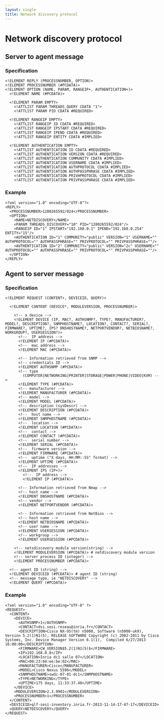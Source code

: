 ```yaml
---
layout: single
title: Network discovery protocol
---
```


# Network discovery protocol

## Server to agent message

### Specification

    <!ELEMENT REPLY (PROCESSNUMBER, OPTION)>
    <!ELEMENT PROCESSNUMBER (#PCDATA)>
    <!ELEMENT OPTION (NAME, PARAM, RANGEIP+, AUTHENTICATION+)>
      <!ELEMENT NAME (#PCDATA)>

      <!ELEMENT PARAM EMPTY>
        <!ATTLIST PARAM THREADS_QUERY CDATA "1">
        <!ATTLIST PARAM PID CDATA #REQUIRED>

      <!ELEMENT RANGEIP EMPTY>
        <!ATTLIST RANGEIP ID CDATA #REQUIRED>
        <!ATTLIST RANGEIP IPSTART CDATA #REQUIRED>
        <!ATTLIST RANGEIP IPEND CDATA #REQUIRED>
        <!ATTLIST RANGEIP ENTITY CDATA #IMPLIED>

      <!ELEMENT AUTHENTICATION EMPTY>
        <!ATTLIST AUTHENTICATION ID CDATA #REQUIRED>
        <!ATTLIST AUTHENTICATION VERSION CDATA #REQUIRED>
        <!ATTLIST AUTHENTICATION COMMUNITY CDATA #IMPLIED>
        <!ATTLIST AUTHENTICATION USERNAME CDATA #IMPLIED>
        <!ATTLIST AUTHENTICATION AUTHPROTOCOL CDATA #IMPLIED>
        <!ATTLIST AUTHENTICATION AUTHPASSPHRASE CDATA #IMPLIED>
        <!ATTLIST AUTHENTICATION PRIVHPROTOCOL CDATA #IMPLIED>
        <!ATTLIST AUTHENTICATION PRIVPASSPHRASE CDATA #IMPLIED>

### Example

    <?xml version="1.0" encoding="UTF-8"?>
    <REPLY>
      <PROCESSNUMBER>1280265592/024</PROCESSNUMBER>
      <OPTION>
        <NAME>NETDISCOVERY</NAME>
        <PARAM THREADS_DISCOVERY="10" PID="1280265592/024"/>
        <RANGEIP ID="1" IPSTART="192.168.0.1" IPEND="192.168.0.254" ENTITY="15"/>
        <AUTHENTICATION ID="1" COMMUNITY="public" VERSION="1" USERNAME="" AUTHPROTOCOL="" AUTHPASSPHRASE="" PRIVPROTOCOL="" PRIVPASSPHRASE=""/>
        <AUTHENTICATION ID="2" COMMUNITY="public" VERSION="2c" USERNAME="" AUTHPROTOCOL="" AUTHPASSPHRASE="" PRIVPROTOCOL="" PRIVPASSPHRASE=""/>
      </OPTION>
    </REPLY>

## Agent to server message

### Specification

    <!ELEMENT REQUEST (CONTENT+, DEVICEID, QUERY)>

      <!ELEMENT CONTENT (DEVICE*, MODULEVERSION, PROCESSNUMBER)>

        <!-- a device -->
        <!ELEMENT DEVICE (IP, MAC?, AUTHSNMP?, TYPE?, MANUFACTURER?, MODEL?, DESCRIPTION?, SNMPHOSTNAME?, LOCATION?, CONTACT?, SERIAL?, FIRMWARE?, UPTIME?, IPS? DNSHOSTNAME?, NETPORTVENDOR?, NETBIOSNAME?, WORKGROUP?, USERSESSION?)>
          <!--  IP address -->
          <!ELEMENT IP (#PCDATA)>
          <!--  mac address -->
          <!ELEMENT MAC (#PCDATA)>

          <!-- Information retrieved from SNMP -->
          <!-- credentials ID -->
          <!ELEMENT AUTHSNMP (#PCDATA)>
          <!-- type
            (COMPUTER|NETWORKING|PRINTER|STORAGE|POWER|PHONE|VIDEO|KVM) -->
          <!ELEMENT TYPE (#PCDATA)>
          <!-- manufacturer -->
          <!ELEMENT MANUFACTURER (#PCDATA)>
          <!-- model -->
          <!ELEMENT MODEL (#PCDATA)>
          <!-- description (sysDescr) -->
          <!ELEMENT DESCRIPTION (#PCDATA)>
          <!--  host name -->
          <!ELEMENT SNMPHOSTNAME (#PCDATA)>
          <!--  location -->
          <!ELEMENT LOCATION (#PCDATA)>
          <!--  contact -->
          <!ELEMENT CONTACT (#PCDATA)>
          <!--  serial number -->
          <!ELEMENT SERIAL (#PCDATA)>
          <!--  firmware version -->
          <!ELEMENT FIRMWARE (#PCDATA)>
          <!--  uptime ("X days, HH:MM::SS" format) -->
          <!ELEMENT UPTIME (#PCDATA)>
          <!--  IP addresses -->
          <!ELEMENT IPS (IP+)>
            <!--  IP address -->
            <!ELEMENT IP (#PCDATA)>

          <!-- Information retrieved from Nmap -->
          <!-- host name -->
          <!ELEMENT DNSHOSTNAME (#PCDATA)>
          <!-- vendor -->
          <!ELEMENT NETPORTVENDOR (#PCDATA)>

          <!-- Information retrieved from NetBios -->
          <!-- host name -->
          <!ELEMENT NETBIOSNAME (#PCDATA)>
          <!-- user name -->
          <!ELEMENT USERSESSION (#PCDATA)>
          <!-- workgroup -->
          <!ELEMENT USERSESSION (#PCDATA)>

        <!-- netsdiscovery module version(string) -->
        <!ELEMENT MODULEVERSION (#PCDATA)> # netdiscovery module version
        <!-- server process ID (integer) -->
        <!ELEMENT PROCESSNUMBER (#PCDATA)>

      <!-- agent ID (string) -->
      <!ELEMENT DEVICEID (#PCDATA)> # agent ID (string)
      <!-- message type, ie "NETDISCOVERY" -->
      <!ELEMENT QUERY (#PCDATA)>

### Example

    <?xml version="1.0" encoding="UTF-8" ?>
    <REQUEST>
      <CONTENT>
        <DEVICE>
          <AUTHSNMP>1</AUTHSNMP>
          <CONTACT>dsi.sesi.reseau@inria.fr</CONTACT>
          <DESCRIPTION>Cisco NX-OS(tm) n5000, Software (n5000-uk9), Version 5.2(1)N1(5), RELEASE SOFTWARE Copyright (c) 2002-2011 by Cisco Systems, Inc. Device Manager Version 6.1(1),  Compiled 6/27/2013 16:00:00</DESCRIPTION>
          <FIRMWARE>CW_VERSION$5.2(1)N1(5)$</FIRMWARE>
          <IP>192.168.0.8</IP>
          <LOCATION>Inria dc1 salle 07</LOCATION>
          <MAC>00:23:04:ee:be:02</MAC>
          <MANUFACTURER>Cisco</MANUFACTURER>
          <MODEL>Cisco Nexus 5596</MODEL>
          <SNMPHOSTNAME>swdc-07-01-dc1</SNMPHOSTNAME>
          <TYPE>NETWORKING</TYPE>
          <UPTIME>175 days, 11:33:37.48</UPTIME>
        </DEVICE>
        <MODULEVERSION>2.3.9901</MODULEVERSION>
        <PROCESSNUMBER>1</PROCESSNUMBER>
      </CONTENT>
      <DEVICEID>qlf-sesi-inventory.inria.fr-2013-11-14-17-47-17</DEVICEID>
      <QUERY>NETDISCOVERY</QUERY>
    </REQUEST>
